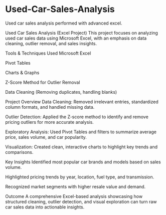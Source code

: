 # Used-Car-Sales-Analysis
Used car sales analysis performed with advanced excel.

Used Car Sales Analysis (Excel Project)
This project focuses on analyzing used car sales data using Microsoft Excel, with an emphasis on data cleaning, outlier removal, and sales insights.

Tools & Techniques Used
Microsoft Excel

Pivot Tables

Charts & Graphs

Z-Score Method for Outlier Removal

Data Cleaning (Removing duplicates, handling blanks)

Project Overview
Data Cleaning: Removed irrelevant entries, standardized column formats, and handled missing data.

Outlier Detection: Applied the Z-score method to identify and remove pricing outliers for more accurate analysis.

Exploratory Analysis: Used Pivot Tables and filters to summarize average price, sales volume, and car popularity.

Visualization: Created clean, interactive charts to highlight key trends and comparisons.

Key Insights
Identified most popular car brands and models based on sales volume.

Highlighted pricing trends by year, location, fuel type, and transmission.

Recognized market segments with higher resale value and demand.

Outcome
A comprehensive Excel-based analysis showcasing how structured cleaning, outlier detection, and visual exploration can turn raw car sales data into actionable insights.

